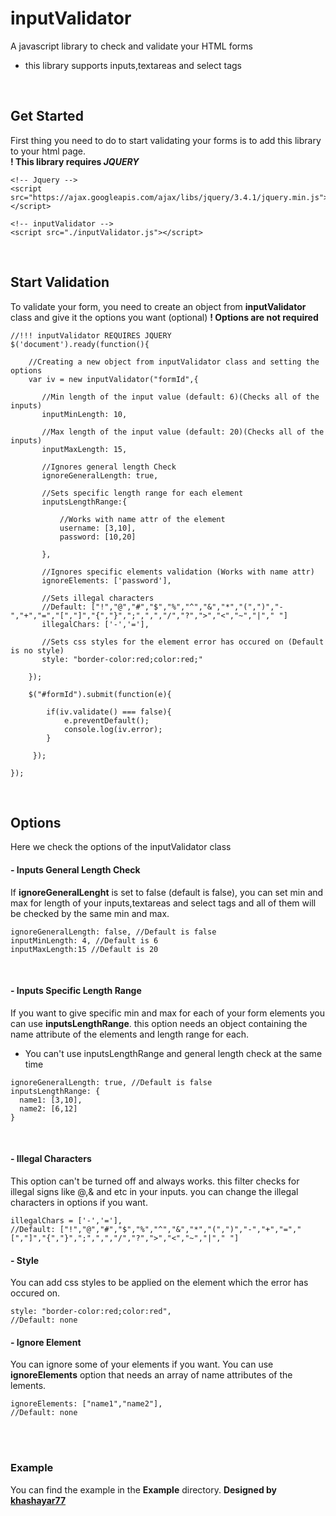 # inputValidator
A javascript library to check and validate your HTML forms
* this library supports inputs,textareas and select tags
</br>

## Get Started
First thing you need to do to start validating your forms is to add this library to your html page.</br>
<b>! This library requires <i>JQUERY</i></b>
```
<!-- Jquery -->
<script src="https://ajax.googleapis.com/ajax/libs/jquery/3.4.1/jquery.min.js"></script>

<!-- inputValidator -->
<script src="./inputValidator.js"></script>
```
</br>

## Start Validation
To validate your form, you need to create an object from <b>inputValidator</b> class and give it the options you want (optional)
<b>! Options are not required </b></br>
```
//!!! inputValidator REQUIRES JQUERY
$('document').ready(function(){

    //Creating a new object from inputValidator class and setting the options
    var iv = new inputValidator("formId",{

       //Min length of the input value (default: 6)(Checks all of the inputs)
       inputMinLength: 10,

       //Max length of the input value (default: 20)(Checks all of the inputs)
       inputMaxLength: 15,

       //Ignores general length Check
       ignoreGeneralLength: true,

       //Sets specific length range for each element
       inputsLengthRange:{

           //Works with name attr of the element
           username: [3,10],
           password: [10,20]

       },

       //Ignores specific elements validation (Works with name attr)
       ignoreElements: ['password'],

       //Sets illegal characters
       //Default: ["!","@","#","$","%","^","&","*","(",")","-","+","=","[","]","{","}",";",",","/","?",">","<","~","|"," "]
       illegalChars: ['-','='],

       //Sets css styles for the element error has occured on (Default is no style)
       style: "border-color:red;color:red;"

    });

    $("#formId").submit(function(e){

        if(iv.validate() === false){
            e.preventDefault();
            console.log(iv.error);
        }
                
     });

});
```    
</br>

## Options
Here we check the options of the inputValidator class
</br>

#### - Inputs General Length Check
If <b>ignoreGeneralLenght</b> is set to false (default is false), you can set min and max for length of your inputs,textareas and select tags and all of them will be checked by the same min and max.
</br>
```
ignoreGeneralLength: false, //Default is false
inputMinLength: 4, //Default is 6
inputMaxLength:15 //Default is 20
```
</br>

#### - Inputs Specific Length Range
If you want to give specific min and max for each of your form elements you can use <b>inputsLengthRange</b>. this option needs an object containing the name attribute of the elements and length range for each.
* You can't use inputsLengthRange and general length check at the same time

```
ignoreGeneralLength: true, //Default is false
inputsLengthRange: {
  name1: [3,10],
  name2: [6,12]
}
```
</br>

#### - Illegal Characters
This option can't be turned off and always works. this filter checks for illegal signs like @,& and etc in your inputs. you can change the illegal characters in options if you want.
</br>
```
illegalChars = ['-','='],
//Default: ["!","@","#","$","%","^","&","*","(",")","-","+","=","[","]","{","}",";",",","/","?",">","<","~","|"," "]
```

#### - Style
You can add css styles to be applied on the element which the error has occured on.</br>
```
style: "border-color:red;color:red",
//Default: none
```

#### - Ignore Element
You can ignore some of your elements if you want. You can use <b>ignoreElements</b> option that needs an array of name attributes of the lements.</br>
```
ignoreElements: ["name1","name2"],
//Default: none
```
</br>
</br>

### Example
You can find the example in the <b>Example</b> directory.
<b>Designed by [khashayar77](https://github.com/khashayar77)</b>
